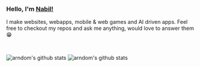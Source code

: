 ### Hello, I'm  [Nabil!](https://nabilalamin.netlify.app/)

I make websites, webapps, mobile & web games and AI driven apps. Feel free to checkout my repos and ask me anything, would love to answer them 😁

<br/>

![arndom's github stats](https://github-readme-stats.vercel.app/api?username=arndom&show_icons=true&theme=tokyonight&count_private=true)
![arndom's github stats](https://github-readme-stats.vercel.app/api/top-langs/?username=arndom&show_icons=true&theme=tokyonight&layout=compact)  

<br/>



